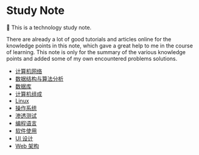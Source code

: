 # Study Note

:camel: This is a technology study note. 

There are already a lot of good tutorials and articles online for the knowledge points in this note, which gave a great help to me in the course of learning. This note is only for the summary of the various knowledge points and added some of my own encountered problems solutions.

- [计算机网络](/tree/master/ComputerNetwork)
- [数据结构与算法分析](/tree/master/DataStructures%26AlgorithmAnalysis)
- [数据库](/tree/master/Database)
- [计算机组成](/tree/master/FoundationsofComputerScience)
- [Linux](/tree/master/Linux)
- [操作系统](/tree/master/OperationSystem)
- [渗透测试](/tree/master/PenetrationTesting)
- [编程语言](/tree/master/Programming)
- [软件使用](/tree/master/SoftwareUsing)
- [UI 设计](/tree/master/UI)
- [Web 架构](/tree/master/WebPattern)
